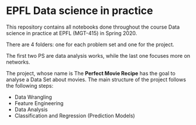 # EPFL Data science in practice 
This repository contains all notebooks done throughout the course Data science in practice at EPFL (MGT-415) in Spring 2020.

There are 4 folders: one for each problem set and one for the project.

The first two PS are data analysis works, while the last one focuses more on networks.

The project, whose name is The **Perfect Movie Recipe** has the goal to analyse a Data Set about movies. The main structure of the project follows the following steps:

- Data Wrangling
- Feature Engineering
- Data Analysis
- Classification and Regression (Prediction Models)
